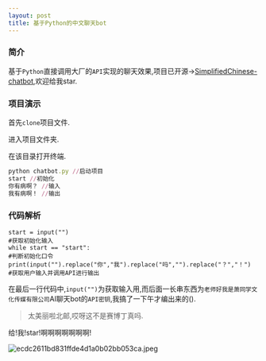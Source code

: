 ```yaml
---
layout: post
title: 基于Python的中文聊天bot
---
```


### 简介

基于`Python`直接调用大厂的`API`实现的聊天效果,项目已开源→[SimplifiedChinese-chatbot](https://github.com/xiaochopin/SimplifiedChinese-chatbot),欢迎给我star.

### 项目演示

首先`clone`项目文件.

进入项目文件夹.

在该目录打开终端.

```ruby
python chatbot.py //启动项目
start //初始化
你有病啊？ //输入
我有病啊！ //输出
```

### 代码解析

```
start = input("")
#获取初始化输入
while start == "start":
#判断初始化口令
print(input("").replace("你","我").replace("吗","").replace("？","！")
#获取用户输入并调用API进行输出
```

在最后一行代码中,`input("")`为获取输入用,而后面一长串东西为`老师好我是萧同学文化传媒有限公司`AI聊天bot的`API密钥`,我搞了一下午才编出来的().

> 太美丽啦北邮,哎呀这不是赛博丁真吗.

给!我!star!啊啊啊啊啊啊啊!

![ecdc2611bd831ffde4d1a0b02bb053ca.jpeg](https://s2.loli.net/2022/08/13/bYXWiam1PZfKec9.jpg)
